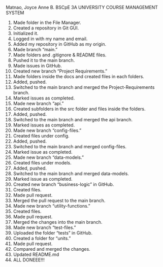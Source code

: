 Matnao, Joyce Anne B.
BSCpE 3A
UNIVERSITY COURSE MANAGEMENT SYSTEM
1.	Made folder in the File Manager.
2.	Created a repository in Git GUI.
3.	Initialized it.
4.	Logged in with my name and email.
5.	Added my repository in GitHub as my origin.
6.	Made branch “main.”
7.	Made folders and .gitignore & README files.
8.	Pushed it to the main branch. 
9.	Made issues in GitHub.
10.	Created new branch “Project Requirements.”
11.	Made folders inside the docs and created files in each folders.
12.	Added, pushed.
13.	Switched to the main branch and merged the Project-Requirements branch.
14.	Marked issues as completed.
15.	Made new branch “api.”
16.	Created subfolders in the src folder and files inside the folders.
17.	Added, pushed.
18.	Switched to the main branch and merged the api branch.
19.	Marked issues as completed.
20.	Made new branch “config-files.”
21.	Created files under config.
22.	Added, pushed.
23.	Switched to the main branch and merged config-files.
24.	Marked issue as completed.
25.	Made new branch “data-models.”
26.	Created files under models.
27.	Added, pushed.
28.	Switched to the main branch and merged data-models.
29.	Marked issue as completed.
30.	Created new branch “business-logic” in GitHub.
31.	Created files.
32.	Made pull request.
33.	Merged the pull request to the main branch.
34.	Made new branch “utility-functions.”
35.	Created files.
36.	Made pull request.
37.	Merged the changes into the main branch.
38.	Made new branch “test-files.”
39.	Uploaded the folder “tests” in GitHub.
40.	Created a folder for “units.”
41.	Made pull request.
42.	Compared and merged the changes.
43.	Updated README.md
44.	ALL DONEEE!!!




